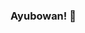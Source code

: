 ###  Ayubowan! 👋

<!--
**SHandapangoda/SHandapangoda** is a ✨ _special_ ✨ repository because its `README.md` (this file) appears on your GitHub profile.

Here are some ideas to get you started:
![Rosa_blueLines](https://user-images.githubusercontent.com/56906402/124352777-27385700-dc20-11eb-90eb-e91076faddb2.jpg)

- 🌱 I’m currently learning ... Advaced mathematics/AI/Machine Learning
-
-->
